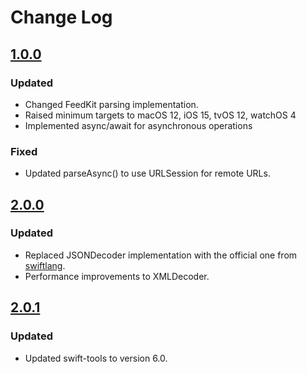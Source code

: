 # Change Log
## [1.0.0](https://github.com/armartinez/swift-feeds/releases/tag/1.0.0)
### Updated
- Changed FeedKit parsing implementation.
- Raised minimum targets to macOS 12, iOS 15, tvOS 12, watchOS 4
- Implemented async/await for asynchronous operations
### Fixed
- Updated parseAsync() to use URLSession for remote URLs.
## [2.0.0](https://github.com/armartinez/swift-feeds/releases/tag/2.0.0)
### Updated
- Replaced JSONDecoder implementation with the official one from [swiftlang](https://github.com/swiftlang/swift-foundation).
- Performance improvements to XMLDecoder.
## [2.0.1](https://github.com/armartinez/swift-feeds/releases/tag/2.0.1)
### Updated
- Updated swift-tools to version 6.0.
